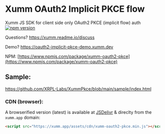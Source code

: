 # Xumm OAuth2 Implicit PKCE flow

Xumm JS SDK for client side only OAuth2 PKCE (implicit flow) auth [![npm version](https://badge.fury.io/js/xumm-oauth2-pkce.svg)](https://badge.fury.io/js/xumm-oauth2-pkce)

Questions? https://xumm.readme.io/discuss

Demo? https://oauth2-implicit-pkce-demo.xumm.dev

NPM:
[https://www.npmjs.com/package/xumm-oauth2-pkce](https://www.npmjs.com/package/xumm-oauth2-pkce)

## Sample:

https://github.com/XRPL-Labs/XummPkce/blob/main/sample/index.html

### CDN (browser):

A browserified version (latest) is available at [JSDelivr](https://cdn.jsdelivr.net/npm/xumm-oauth2-pkce/dist/browser.min.js) & direclty from the `xumm.app` domain:

```html
<script src="https://xumm.app/assets/cdn/xumm-oauth2-pkce.min.js"></script>
```
